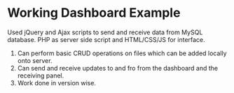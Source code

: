 # Working Dashboard Example

Used jQuery and Ajax scripts to send and receive data from MySQL database. PHP as server side script and HTML/CSS/JS for interface.

1. Can perform basic CRUD operations on files which can be added locally onto server.
2. Can send and receive updates to and fro from the dashboard and the receiving panel.
3. Work done in version wise.